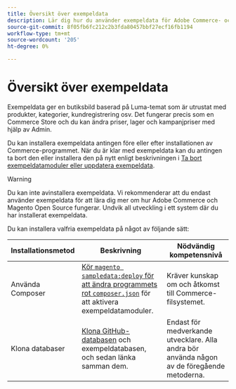 ```yaml
---
title: Översikt över exempeldata
description: Lär dig hur du använder exempeldata för Adobe Commerce- och Magento Open Source-projekt.
source-git-commit: 8f05fb6fc212c2b3fda80457bbf27ecf16fb1194
workflow-type: tm+mt
source-wordcount: '205'
ht-degree: 0%

---
```



# Översikt över exempeldata

Exempeldata ger en butiksbild baserad på Luma-temat som är utrustat med produkter, kategorier, kundregistrering osv. Det fungerar precis som en Commerce Store och du kan ändra priser, lager och kampanjpriser med hjälp av Admin.

Du kan installera exempeldata antingen före eller efter installationen av Commerce-programmet. När du är klar med exempeldata kan du antingen ta bort den eller installera den på nytt enligt beskrivningen i [Ta bort exempeldatamoduler eller uppdatera exempeldata](remove-or-update.md).

>[!WARNING]
>
>Du kan inte avinstallera exempeldata. Vi rekommenderar att du endast använder exempeldata för att lära dig mer om hur Adobe Commerce och Magento Open Source fungerar. Undvik all utveckling i ett system där du har installerat exempeldata.

Du kan installera valfria exempeldata på något av följande sätt:

| Installationsmetod | Beskrivning | Nödvändig kompetensnivå |
|--- |--- |--- |
| Använda Composer | [Kör `magento sampledata:deploy` för att ändra programmets rot `composer.json`](composer-packages.md) för att aktivera exempeldatamoduler. | Kräver kunskap om och åtkomst till Commerce-filsystemet. |
| Klona databaser | [Klona GitHub-databasen](git-repositories.md) och exempeldatabasen, och sedan länka samman dem. | Endast för medverkande utvecklare. Alla andra bör använda någon av de föregående metoderna. |
